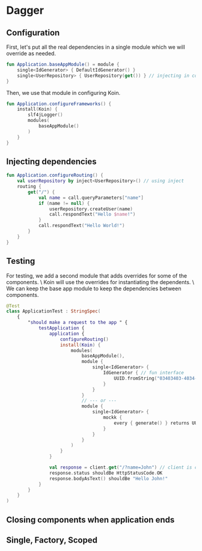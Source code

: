 # Dagger

## Configuration

First, let's put all the real dependencies in a single module which we will override as needed.

```kotlin
fun Application.baseAppModule() = module {
    single<IdGenerator> { DefaultIdGenerator() }
    single<UserRepository> { UserRepository(get()) } // injecting in constructor
}
```

Then, we use that module in configuring Koin.

```kotlin
fun Application.configureFrameworks() {
    install(Koin) {
        slf4jLogger()
        modules(
            baseAppModule()
        )
    }
}
```

## Injecting dependencies

```kotlin
fun Application.configureRouting() {
    val userRepository by inject<UserRepository>() // using inject
    routing {
        get("/") {
            val name = call.queryParameters["name"]
            if (name != null) {
                userRepository.createUser(name)
                call.respondText("Hello $name!")
            }
            call.respondText("Hello World!")
        }
    }
}
```

## Testing

For testing, we add a second module that adds overrides for some of the components. \\
Koin will use the overrides for instantiating the dependents. \\
We can keep the base app module to keep the dependencies between components.

```kotlin
@Test
class ApplicationTest : StringSpec(
    {
        "should make a request to the app " {
            testApplication {
                application {
                    configureRouting()
                    install(Koin) {
                        modules(
                            baseAppModule(),
                            module {
                                single<IdGenerator> { 
                                    IdGenerator { // fun interface
                                        UUID.fromString("03403403-4034-453e-b564-193a706dbaa8") 
                                    } 
                                }
                            } 
                            // --- or --- 
                            module {
                                single<IdGenerator> {
                                    mockk {
                                        every { generate() } returns UUID.randomUUID()
                                    }
                                }
                            }
                        )
                    }
                }

                val response = client.get("/?name=John") // client is coming from testApplication
                response.status shouldBe HttpStatusCode.OK
                response.bodyAsText() shouldBe "Hello John!"
            }
        }
    }
)
```

## Closing components when application ends

## Single, Factory, Scoped
